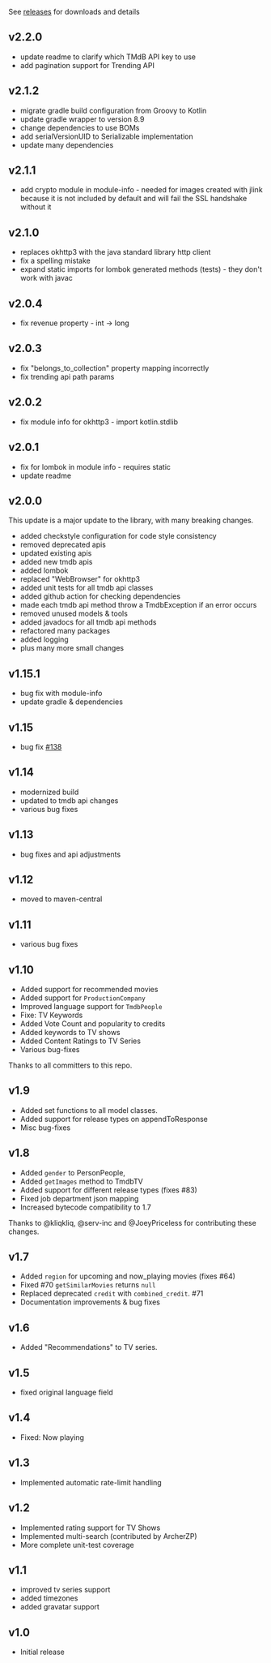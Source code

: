 See
[releases](https://github.com/c-eg/themoviedbapi/releases)
for downloads and details

v2.2.0
-----

* update readme to clarify which TMdB API key to use
* add pagination support for Trending API

v2.1.2
-----

* migrate gradle build configuration from Groovy to Kotlin
* update gradle wrapper to version 8.9
* change dependencies to use BOMs
* add serialVersionUID to Serializable implementation
* update many dependencies

v2.1.1
-----

* add crypto module in module-info - needed for images created with jlink 
because it is not included by default and will fail the SSL handshake without it

v2.1.0
-----

* replaces okhttp3 with the java standard library http client 
* fix a spelling mistake
* expand static imports for lombok generated methods (tests) - they don't work with javac

v2.0.4
-----

* fix revenue property - int -> long

v2.0.3
-----

* fix "belongs_to_collection" property mapping incorrectly
* fix trending api path params

v2.0.2
-----

* fix module info for okhttp3 - import kotlin.stdlib

v2.0.1
-----

* fix for lombok in module info - requires static
* update readme

v2.0.0
-----

This update is a major update to the library, with many breaking changes. 
* added checkstyle configuration for code style consistency
* removed deprecated apis
* updated existing apis
* added new tmdb apis
* added lombok
* replaced "WebBrowser" for okhttp3
* added unit tests for all tmdb api classes
* added github action for checking dependencies
* made each tmdb api method throw a TmdbException if an error occurs
* removed unused models & tools
* added javadocs for all tmdb api methods
* refactored many packages
* added logging
* plus many more small changes

v1.15.1
-----

* bug fix with module-info
* update gradle & dependencies

v1.15
-----

* bug fix [#138](https://github.com/holgerbrandl/themoviedbapi/pull/138)

v1.14
-----

* modernized build
* updated to tmdb api changes
* various bug fixes

v1.13
-----
 
* bug fixes and api adjustments

v1.12
-----

* moved to maven-central

v1.11
-----

* various bug fixes

v1.10
-----

* Added support for recommended movies
* Added support for `ProductionCompany`
* Improved language support for `TmdbPeople`
* Fixe: TV Keywords
* Added Vote Count and popularity to credits
* Added keywords to TV shows
* Added Content Ratings to TV Series
* Various bug-fixes

Thanks to all committers to this repo.

v1.9
----

* Added set functions to all model classes.
* Added support for release types on appendToResponse
* Misc bug-fixes

v1.8
----


* Added `gender` to PersonPeople,
* Added `getImages` method to TmdbTV
* Added support for different release types (fixes #83)
* Fixed job department json mapping
* Increased bytecode compatibility to 1.7

Thanks to @kliqkliq, @serv-inc and @JoeyPriceless for contributing these changes.

v1.7
----

* Added `region` for upcoming and now_playing movies (fixes #64)
* Fixed #70 `getSimilarMovies` returns `null`
* Replaced deprecated `credit` with `combined_credit`. #71
* Documentation improvements & bug fixes


v1.6
---

* Added "Recommendations" to TV series.


v1.5
---

* fixed original language field

v1.4
---
- Fixed: Now playing

v1.3
---
- Implemented automatic rate-limit handling

v1.2
---
- Implemented rating support for TV Shows
- Implemented multi-search (contributed by ArcherZP)
- More complete unit-test coverage

v1.1
---
- improved tv series support
- added timezones
- added gravatar support

v1.0
---
- Initial release

